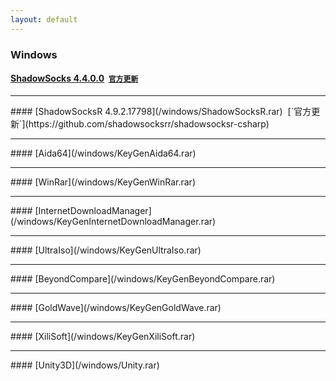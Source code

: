 ```yaml
---
layout: default
---
```


### Windows<br>
#### [ShadowSocks 4.4.0.0](/windows/ShadowSocks.rar)&nbsp;&nbsp;[`官方更新`](https://github.com/shadowsocks/shadowsocks-windows)
<hr>
#### [ShadowSocksR 4.9.2.17798](/windows/ShadowSocksR.rar)&nbsp;&nbsp;[`官方更新`](https://github.com/shadowsocksrr/shadowsocksr-csharp)
<hr>
#### [Aida64](/windows/KeyGenAida64.rar)
<hr>
#### [WinRar](/windows/KeyGenWinRar.rar)
<hr>
#### [InternetDownloadManager](/windows/KeyGenInternetDownloadManager.rar)
<hr>
#### [UltraIso](/windows/KeyGenUltraIso.rar)
<hr>
#### [BeyondCompare](/windows/KeyGenBeyondCompare.rar)
<hr>
#### [GoldWave](/windows/KeyGenGoldWave.rar)
<hr>
#### [XiliSoft](/windows/KeyGenXiliSoft.rar)
<hr>
#### [Unity3D](/windows/Unity.rar)
